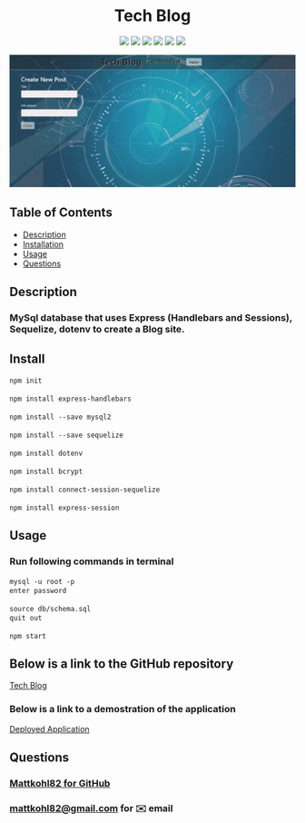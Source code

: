 <h1 align="center">Tech Blog</h1>

<p align="center">
    <img src="https://img.shields.io/badge/Javascript-brightgreen"/>
    <img src="https://img.shields.io/badge/Mysql-red"/>
    <img src="https://img.shields.io/badge/Node.js-success"/>
    <img src="https://img.shields.io/badge/Sequelize-blue"/>  
    <img src="https://img.shields.io/badge/Handlebars-orange"/>
    <img src="https://img.shields.io/badge/Session-9cf"/>
</p>

<p align="center">
    <img src="./src/mainpage.jpg" alt="mainpage"/>
</p>



## Table of Contents
- [Description](#description)
- [Installation](#install)
- [Usage](#usage)
- [Questions](#questions)

## Description
### MySql database that uses Express (Handlebars and Sessions), Sequelize, dotenv to create a Blog site.

## Install
```
npm init

npm install express-handlebars 

npm install --save mysql2  

npm install --save sequelize  

npm install dotenv  

npm install bcrypt  

npm install connect-session-sequelize  

npm install express-session

```
## Usage
### Run following commands in terminal
```
mysql -u root -p
enter password  

source db/schema.sql  
quit out   

npm start
``` 
  
## Below is a link to the GitHub repository   
[Tech Blog](https://github.com/mattkohl82/Tech-blog)    

### Below is a link to a demostration of the application 
[Deployed Application](https://young-brook-06405.herokuapp.com/)      

## Questions
### [Mattkohl82 for GitHub](https://github.com/Mattkohl82)  
### mattkohl82@gmail.com for ✉️ email 